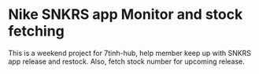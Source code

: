 # Nike SNKRS app Monitor and stock fetching

This is a weekend project for 7tinh-hub, help member keep up with SNKRS app release and restock. Also, fetch stock number for upcoming release.

